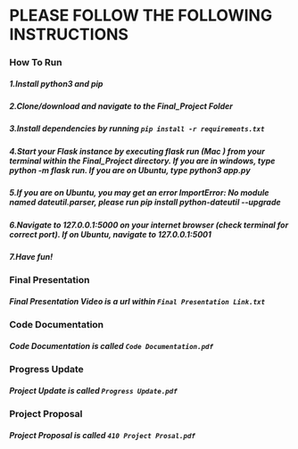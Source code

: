 # PLEASE FOLLOW THE FOLLOWING INSTRUCTIONS

### How To Run
##### 1.Install python3 and pip
##### 2.Clone/download and navigate to the Final_Project Folder
##### 3.Install dependencies by running `pip install -r requirements.txt`
##### 4.Start your Flask instance by executing flask run (Mac ) from your terminal within the Final_Project directory. If you are in windows, type python -m flask run. If you are on Ubuntu, type python3 app.py
##### 5.If you are on Ubuntu, you may get an error ImportError: No module named dateutil.parser, please run pip install python-dateutil --upgrade
##### 6.Navigate to 127.0.0.1:5000 on your internet browser (check terminal for correct port). If on Ubuntu, navigate to 127.0.0.1:5001
##### 7.Have fun!

### Final Presentation 
##### Final Presentation Video is a url within `Final Presentation Link.txt`

### Code Documentation 
##### Code Documentation is called `Code Documentation.pdf`

### Progress Update
##### Project Update is called `Progress Update.pdf`

### Project Proposal
##### Project Proposal is called `410 Project Prosal.pdf`



